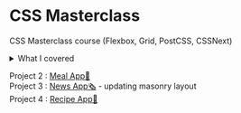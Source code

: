 # CSS Masterclass

CSS Masterclass course (Flexbox, Grid, PostCSS, CSSNext)
<details><summary>What I covered</summary>
### CSS Flex

- [x] CSS Flex Basics
- [x] Main Axis and Cross Axis
- [x] Flex Direction
- [x] Flex Wrap
- [x] Align Self

### CSS Grid

- [x] CSS Grid Basics ( Row, columns and gaps)
- [x] Auto columns, auto rows
- [x] Template Areas
- [x] fr unit, repeat
- [x] minmax, max-content, min-content
- [x] auto-fill, auto-fit
- [x] Justify Content, Align Content and Place Content
- [x] Justify Items, Align Items and Place Items
- [x] Grid Column, Column Start and End
- [x] Line Naming
- [x] Grid Row, Row Start and End
- [x] Grid Area
- [x] Justify, Align, Place Self

### Using CSS4

- [x] Installing Parcel
- [x] Configuring PostCSS
- [x] Testing

### CSS4 Awesomeness

- [x] :matches , :not
- [x] CSS Variables
- [x] @custom-selector
- [x] @custom-media
- [x] Media Query Ranges
- [x] color-mod, gray(), system-ui
- [x] Nesting Rules

### Conclusions

- [x] CSS Grid Kiss
- [x] Practice Flexbox
- [x] Practice Grid
</details>

Project 2 : <a href="https://uc44w.csb.app" target="_blank">Meal App🍔</a> 
<br>
Project 3 : <a href="https://ji97u.csb.app" target="_blank">News App🗞</a> - updating masonry layout 
<br>
Project 4 : <a href="https://386dp.csb.app/" target="_blank">Recipe App🥗</a>
